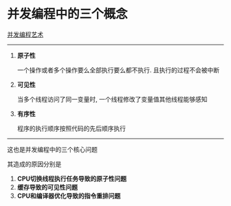 # 并发编程中的三个概念

[并发编程艺术]()

---



1.  **原子性**

    一个操作或者多个操作要么全部执行要么都不执行. 且执行的过程不会被中断

2.  **可见性**

    当多个线程访问了同一变量时, 一个线程修改了变量值其他线程能够感知

3.  **有序性**

    程序的执行顺序按照代码的先后顺序执行

---



这也是并发编程中的三个核心问题

其造成的原因分别是

1.  **CPU切换线程执行任务导致的原子性问题**
2.  **缓存导致的可见性问题**
3.  **CPU和编译器优化导致的指令重排问题**





